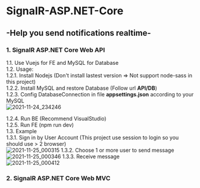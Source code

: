# SignalR-ASP.NET-Core  
## -Help you send notifications realtime- 
### 1. SignalR ASP.NET Core Web API  
1.1. Use Vuejs for FE and MySQL for Database  
1.2. Usage:  
1.2.1. Install Nodejs (Don't install lastest version => Not support node-sass in this project)  
1.2.2. Install MySQL and restore Database (Follow url **API/DB**)  
1.2.3. Config DatabaseConnection in file **appsettings.json** according to your MySQL  
![2021-11-24_234246](https://user-images.githubusercontent.com/63250067/143282614-564511dd-c68d-4da9-9732-a8109c0ed299.png)

1.2.4. Run BE (Recommend VisualStudio)  
1.2.5. Run FE (npm run dev)  
1.3. Example  
1.3.1. Sign in by User Account (This project use session to login so you should use > 2 browser)  
![2021-11-25_000315](https://user-images.githubusercontent.com/63250067/143283704-5ff37238-4a91-42dd-94fe-05e10f755eba.png)
1.3.2. Choose 1 or more user to send message  
![2021-11-25_000346](https://user-images.githubusercontent.com/63250067/143283789-3a0e96d0-1be2-4fd5-aad2-a092be568cc4.png)
1.3.3. Receive message  
![2021-11-25_000412](https://user-images.githubusercontent.com/63250067/143283913-4e3de2c6-51c0-45d2-b019-c491afacfc71.png)


### 2. SignalR ASP.NET Core Web MVC
